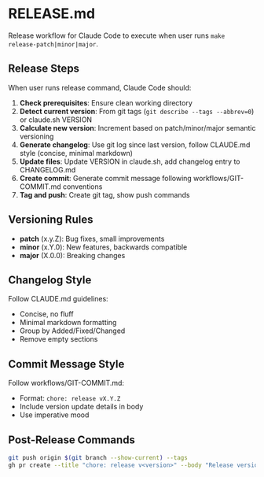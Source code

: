 # RELEASE.md

Release workflow for Claude Code to execute when user runs `make release-patch|minor|major`.

## Release Steps

When user runs release command, Claude Code should:

1. **Check prerequisites**: Ensure clean working directory
2. **Detect current version**: From git tags (`git describe --tags --abbrev=0`) or claude.sh VERSION
3. **Calculate new version**: Increment based on patch/minor/major semantic versioning
4. **Generate changelog**: Use git log since last version, follow CLAUDE.md style (concise, minimal markdown)
5. **Update files**: Update VERSION in claude.sh, add changelog entry to CHANGELOG.md
6. **Create commit**: Generate commit message following workflows/GIT-COMMIT.md conventions
7. **Tag and push**: Create git tag, show push commands

## Versioning Rules

- **patch** (x.y.Z): Bug fixes, small improvements
- **minor** (x.Y.0): New features, backwards compatible
- **major** (X.0.0): Breaking changes

## Changelog Style

Follow CLAUDE.md guidelines:
- Concise, no fluff
- Minimal markdown formatting
- Group by Added/Fixed/Changed
- Remove empty sections

## Commit Message Style

Follow workflows/GIT-COMMIT.md:
- Format: `chore: release vX.Y.Z`
- Include version update details in body
- Use imperative mood

## Post-Release Commands

```bash
git push origin $(git branch --show-current) --tags
gh pr create --title "chore: release v<version>" --body "Release version <version>"
```